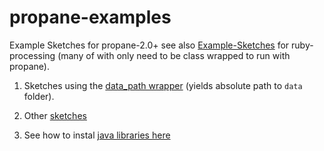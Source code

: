 # propane-examples
Example Sketches for propane-2.0+ see also [Example-Sketches][examples] for ruby-processing (many of with only need to be class wrapped to run with propane).

1. Sketches using the [data_path wrapper][path] (yields absolute path to `data` folder).

2. Other [sketches][regular]

3. See how to instal [java libraries here][contributed]


[path]:https://github.com/ruby-processing/propane-examples/tree/master/data_path
[regular]:https://github.com/ruby-processing/propane-examples/tree/master/data_path
[examples]:https://github.com/ruby-processing/Example-Sketches
[contributed]:https://ruby-processing.github.io/propane/contributed

